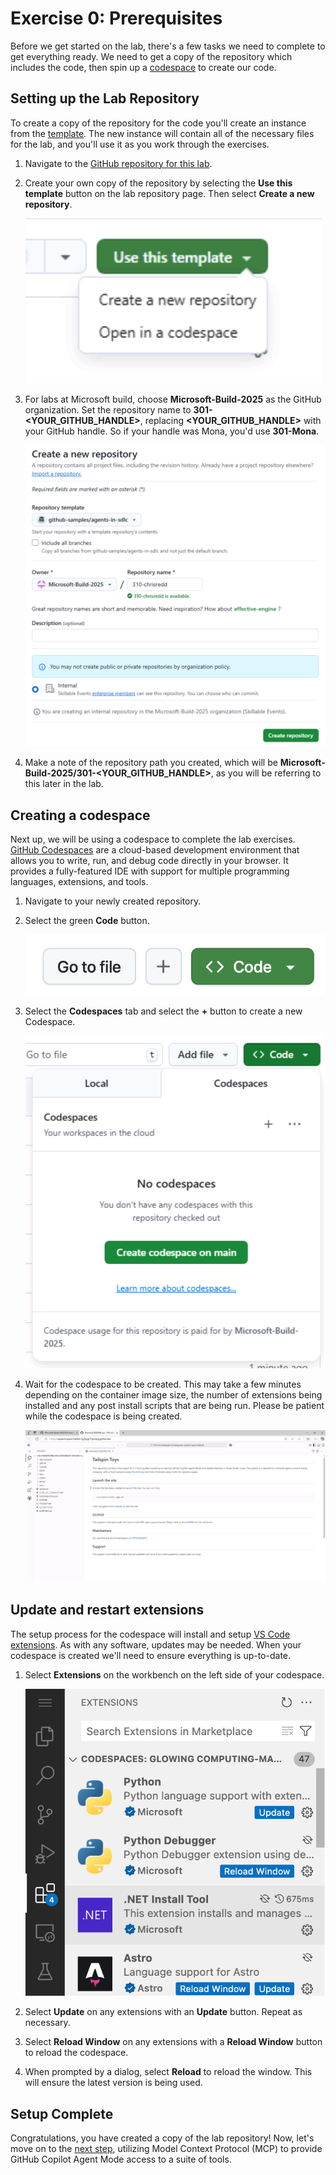 # Exercise 0: Prerequisites

Before we get started on the lab, there's a few tasks we need to complete to get everything ready. We need to get a copy of the repository which includes the code, then spin up a [codespace](https://github.com/features/codespaces) to create our code.

## Setting up the Lab Repository

To create a copy of the repository for the code you'll create an instance from the [template](https://docs.github.com/en/repositories/creating-and-managing-repositories/creating-a-template-repository). The new instance will contain all of the necessary files for the lab, and you'll use it as you work through the exercises. 

1. Navigate to the [GitHub repository for this lab](https://github.com/github-samples/agents-in-sdlc).
2. Create your own copy of the repository by selecting the **Use this template** button on the lab repository page. Then select **Create a new repository**.

    ![Use this template button](images/use-template.png)

3. For labs at Microsoft build, choose **Microsoft-Build-2025** as the GitHub organization. Set the repository name to **301-<YOUR_GITHUB_HANDLE>**, replacing **<YOUR_GITHUB_HANDLE>** with your GitHub handle. So if your handle was Mona, you'd use **301-Mona**.

    ![Input the repository template settings](images/repository-template-settings.png)

4. Make a note of the repository path you created, which will be **Microsoft-Build-2025/301-<YOUR_GITHUB_HANDLE>**, as you will be referring to this later in the lab.

## Creating a codespace

Next up, we will be using a codespace to complete the lab exercises. [GitHub Codespaces](https://github.com/features/codespaces) are a cloud-based development environment that allows you to write, run, and debug code directly in your browser. It provides a fully-featured IDE with support for multiple programming languages, extensions, and tools.

1. Navigate to your newly created repository.
2. Select the green **Code** button.

    ![Select the Code button](images/code-button.png)

3. Select the **Codespaces** tab and select the **+** button to create a new Codespace.

    ![Create a new codespace](images/create-codespace.png)

4. Wait for the codespace to be created. This may take a few minutes depending on the container image size, the number of extensions being installed and any post install scripts that are being run. Please be patient while the codespace is being created.

    ![Screenshot showing the codespace when ready](images/codespace-startup.png)

## Update and restart extensions

The setup process for the codespace will install and setup [VS Code extensions](https://code.visualstudio.com/docs/configure/extensions/extension-marketplace). As with any software, updates may be needed. When your codespace is created we'll need to ensure everything is up-to-date.

1. Select **Extensions** on the workbench on the left side of your codespace.

    ![Screenshot of the extensions window with multiple extensions showing either Update or Reload Window buttons](./images/extensions-updates.png)

2. Select **Update** on any extensions with an **Update** button. Repeat as necessary.
3. Select **Reload Window** on any extensions with a **Reload Window** button to reload the codespace.
4. When prompted by a dialog, select **Reload** to reload the window. This will ensure the latest version is being used.

## Setup Complete

Congratulations, you have created a copy of the lab repository! Now, let's move on to the [next step](./1-mcp.md), utilizing Model Context Protocol (MCP) to provide GitHub Copilot Agent Mode access to a suite of tools.
